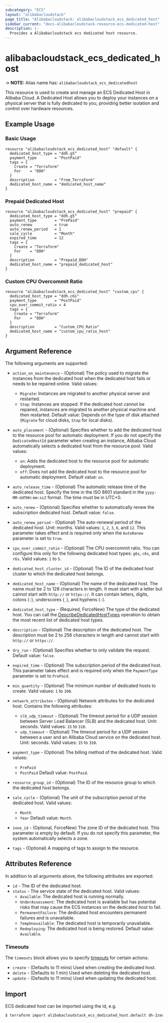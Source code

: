 ```yaml
---
subcategory: "ECS"
layout: "alibabacloudstack"
page_title: "Alibabacloudstack: alibabacloudstack_ecs_dedicated_host"
sidebar_current: "docs-alibabacloudstack-resource-ecs-dedicated-host"
description: |- 
  Provides a Alibabacloudstack ecs dedicated host resource.
---
```


# alibabacloudstack_ecs_dedicated_host
-> **NOTE:** Alias name has: `alibabacloudstack_ecs_dedicatedhost`

This resource is used to create and manage an ECS Dedicated Host in Alibaba Cloud. A Dedicated Host allows you to deploy your instances on a physical server that is fully dedicated to you, providing better isolation and control over hardware resources.

## Example Usage

### Basic Usage

```hcl
resource "alibabacloudstack_ecs_dedicated_host" "default" {
  dedicated_host_type = "ddh.g5"
  payment_type        = "PostPaid"
  tags = {
    Create = "Terraform"
    For    = "DDH"
  }
  description         = "From_Terraform"
  dedicated_host_name = "dedicated_host_name"
}
```

### Prepaid Dedicated Host

```hcl
resource "alibabacloudstack_ecs_dedicated_host" "prepaid" {
  dedicated_host_type = "ddh.g5"
  payment_type        = "PrePaid"
  auto_renew          = true
  auto_renew_period   = 1
  sale_cycle          = "Month"
  expired_time        = 12
  tags = {
    Create = "Terraform"
    For    = "DDH"
  }
  description         = "Prepaid_DDH"
  dedicated_host_name = "prepaid_dedicated_host"
}
```

### Custom CPU Overcommit Ratio

```hcl
resource "alibabacloudstack_ecs_dedicated_host" "custom_cpu" {
  dedicated_host_type = "ddh.c6s"
  payment_type        = "PostPaid"
  cpu_over_commit_ratio = 4
  tags = {
    Create = "Terraform"
    For    = "DDH"
  }
  description         = "Custom_CPU_Ratio"
  dedicated_host_name = "custom_cpu_ratio_host"
}
```

## Argument Reference

The following arguments are supported:

* `action_on_maintenance` - (Optional) The policy used to migrate the instances from the dedicated host when the dedicated host fails or needs to be repaired online. Valid values:
  * `Migrate`: Instances are migrated to another physical server and restarted.
  * `Stop`: Instances are stopped. If the dedicated host cannot be repaired, instances are migrated to another physical machine and then restarted.
  Default value: Depends on the type of disk attached (`Migrate` for cloud disks, `Stop` for local disks).

* `auto_placement` - (Optional) Specifies whether to add the dedicated host to the resource pool for automatic deployment. If you do not specify the `DedicatedHostId` parameter when creating an instance, Alibaba Cloud automatically selects a dedicated host from the resource pool. Valid values:
  * `on`: Adds the dedicated host to the resource pool for automatic deployment.
  * `off`: Does not add the dedicated host to the resource pool for automatic deployment.
  Default value: `on`.

* `auto_release_time` - (Optional) The automatic release time of the dedicated host. Specify the time in the ISO 8601 standard in the `yyyy-MM-ddTHH:mm:ssZ` format. The time must be in UTC+0.

* `auto_renew` - (Optional) Specifies whether to automatically renew the subscription dedicated host. Default value: `false`.

* `auto_renew_period` - (Optional) The auto-renewal period of the dedicated host. Unit: months. Valid values: `1`, `2`, `3`, `6`, and `12`. This parameter takes effect and is required only when the `AutoRenew` parameter is set to `true`.

* `cpu_over_commit_ratio` - (Optional) The CPU overcommit ratio. You can configure this only for the following dedicated host types: `g6s`, `c6s`, and `r6s`. Valid values: `1` to `5`.

* `dedicated_host_cluster_id` - (Optional) The ID of the dedicated host cluster to which the dedicated host belongs.

* `dedicated_host_name` - (Optional) The name of the dedicated host. The name must be 2 to 128 characters in length. It must start with a letter but cannot start with `http://` or `https://`. It can contain letters, digits, colons (`:`), underscores (`_`), and hyphens (`-`).

* `dedicated_host_type` - (Required, ForceNew) The type of the dedicated host. You can call the [DescribeDedicatedHostTypes](https://www.alibabacloud.com/help/doc-detail/134240.htm) operation to obtain the most recent list of dedicated host types.

* `description` - (Optional) The description of the dedicated host. The description must be 2 to 256 characters in length and cannot start with `http://` or `https://`.

* `dry_run` - (Optional) Specifies whether to only validate the request. Default value: `false`.

* `expired_time` - (Optional) The subscription period of the dedicated host. This parameter takes effect and is required only when the `PaymentType` parameter is set to `PrePaid`.

* `min_quantity` - (Optional) The minimum number of dedicated hosts to create. Valid values: `1` to `100`.

* `network_attributes` - (Optional) Network attributes for the dedicated host. Contains the following attributes:
  * `slb_udp_timeout` - (Optional) The timeout period for a UDP session between Server Load Balancer (SLB) and the dedicated host. Unit: seconds. Valid values: `15` to `310`.
  * `udp_timeout` - (Optional) The timeout period for a UDP session between a user and an Alibaba Cloud service on the dedicated host. Unit: seconds. Valid values: `15` to `310`.

* `payment_type` - (Optional) The billing method of the dedicated host. Valid values:
  * `PrePaid`
  * `PostPaid`
  Default value: `PostPaid`.

* `resource_group_id` - (Optional) The ID of the resource group to which the dedicated host belongs.

* `sale_cycle` - (Optional) The unit of the subscription period of the dedicated host. Valid values:
  * `Month`
  * `Year`
  Default value: `Month`.

* `zone_id` - (Optional, ForceNew) The zone ID of the dedicated host. This parameter is empty by default. If you do not specify this parameter, the system automatically selects a zone.

* `tags` - (Optional) A mapping of tags to assign to the resource.

## Attributes Reference

In addition to all arguments above, the following attributes are exported:

* `id` - The ID of the dedicated host.
* `status` - The service state of the dedicated host. Valid values:
  * `Available`: The dedicated host is running normally.
  * `UnderAssessment`: The dedicated host is available but has potential risks that may cause the ECS instances on the dedicated host to fail.
  * `PermanentFailure`: The dedicated host encounters permanent failures and is unavailable.
  * `TempUnavailable`: The dedicated host is temporarily unavailable.
  * `Redeploying`: The dedicated host is being restored.
  Default value: `Available`.

### Timeouts

The `timeouts` block allows you to specify [timeouts](https://www.terraform.io/docs/configuration-0-11/resources.html#timeouts) for certain actions:

* `create` - (Defaults to 11 mins) Used when creating the dedicated host.
* `delete` - (Defaults to 1 min) Used when deleting the dedicated host.
* `update` - (Defaults to 11 mins) Used when updating the dedicated host.

## Import

ECS dedicated host can be imported using the id, e.g.

```bash
$ terraform import alibabacloudstack_ecs_dedicated_host.default dh-2zedmxxxx
```